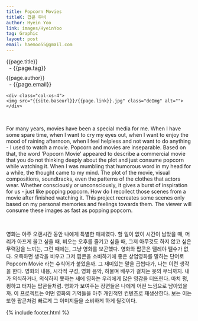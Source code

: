 ```yaml
---
title: Popcorn Movies
titleK: 팝콘 무비
author: Hyein Yoo
link: images/HyeinYoo
tag: Graphic
layout: post
email: haemoo55@gmail.com
---	
```


<div class="container">

<div class="deDep">
{{page.title}}<br>
<p style="font-size:15px; margin:0px; padding:0px 0px 0px 8px; margin:0px 0px 8px 0px;">- {{page.tag}}</p>
{{page.author}}<br>
<p style="font-size:15px; margin:0px; padding:0px 0px 0px 8px;">- {{page.email}}</p>
</div>


<div class="row" class="imgcolor">
	
	<div class="col-xs-4">
	<img src="{{site.baseurl}}/{{page.link}}.jpg" class="deImg" alt=""></div>
	
</div>
<br>

<div class="det lato">



For many years, movies have been a special media for me. When I have some spare time, when I want to cry my eyes out, when I want to enjoy the mood of raining afternoon, when I feel helpless and not want to do anything - I used to watch a movie.
Popcorn and movies are inseparable. Based on that, the word 'Popcorn Movie' appeared to describe a commercial movie that you do not thinking deeply about the plot and just consume popcorn while watching it. When I was mumbling that humorous word in my head for a while, the thought came to my mind. The plot of the movie, visual compositions, soundtracks, even the patterns of the clothes that actors wear. Whether consciously or unconsciously, it gives a burst of inspiration for us - just like popping popcorn.
How do I recollect those scenes from a movie after finished watching it. This project recreates some scenes only based on my personal memories and feelings towards them. The viewer will consume these images as fast as popping popcorn.



</div>

<br>

<div class="noto">

영화는 아주 오랜시간 동안 나에게 특별한 매체였다. 할 일이 없이 시간이 남았을 때, 머리가 아프게 울고 싶을 때, 비오는 오후를 즐기고 싶을 때, 그저 아무것도 하지 않고 싶은 무력감을 느끼는, 그런 때에는, 그냥 영화를 보곤했다.
영화와 팝콘은 뗄레야 뗄수가 없다. 오죽하면 생각을 비우고 그저 팝콘을 소비하기에 좋은 상업영화를 말하는 단어로 Popcorn Movie 라는 수식어가 붙었을까. 그 재미있는 말을 곱씹다가, 나는 이런 생각을 한다. 영화의 내용, 시각적 구성, 영화 음악, 하물며 배우가 걸치는 옷의 무늬까지. 내가 의식하거나, 의식하지 못하는 새에 영화는 우리에게 많은 영감을 터뜨린다. 마치 펑, 펑하고 터지는 팝콘들처럼.
영화가 보여주는 장면들은 나에게 어떤 느낌으로 남아있을까. 이 프로젝트는 어떤 영화의 기억들을 아주 개인적인 컨텐츠로 재생산한다. 보는 이는 또한 팝콘처럼 빠르게 그 이미지들을 소비하게 하게 될것이다.


</div>


	

</div> 

{% include footer.html %}